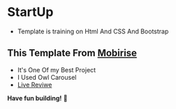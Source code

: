 # StartUp

- Template is training on Html And CSS And Bootstrap

## This Template From [Mobirise](https://mobirise.com/html-templates/)

- It's One Of my Best Project
- I Used Owl Carousel
- [Live Reviwe](https://raw.githack.com/sonsalem/StartUp/main/index.html)

**Have fun building!** 🚀

